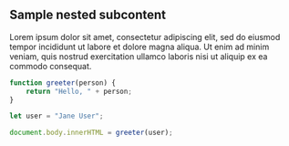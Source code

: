 
## Sample nested subcontent

Lorem ipsum dolor sit amet, consectetur adipiscing elit, sed do eiusmod tempor incididunt ut labore et dolore magna aliqua. Ut enim ad minim veniam, quis nostrud exercitation ullamco laboris nisi ut aliquip ex ea commodo consequat. 


```typescript
function greeter(person) {
    return "Hello, " + person;
}

let user = "Jane User";

document.body.innerHTML = greeter(user);
```
